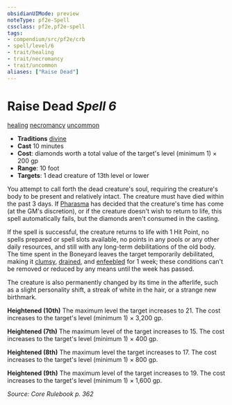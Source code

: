 ```yaml
---
obsidianUIMode: preview
noteType: pf2e-Spell
cssclass: pf2e,pf2e-spell
tags:
- compendium/src/pf2e/crb
- spell/level/6
- trait/healing
- trait/necromancy
- trait/uncommon
aliases: ["Raise Dead"]
---
```

# Raise Dead *Spell 6*   
[healing](rules/traits/healing.md "Healing Effect Trait")  [necromancy](rules/traits/necromancy.md "Necromancy School Trait")  [uncommon](rules/traits/uncommon.md "Uncommon Rarity Trait")  

- **Traditions** [divine](rules/traits/divine.md "Divine Tradition Trait")
- **Cast** 10 minutes 
- **Cost**: diamonds worth a total value of the target's level (minimum 1) × 200 gp
- **Range**: 10 foot
- **Targets**: 1 dead creature of 13th level or lower

You attempt to call forth the dead creature's soul, requiring the creature's body to be present and relatively intact. The creature must have died within the past 3 days. If [Pharasma](compendium/setting/deities/pharasma.md) has decided that the creature's time has come (at the GM's discretion), or if the creature doesn't wish to return to life, this spell automatically fails, but the diamonds aren't consumed in the casting.

If the spell is successful, the creature returns to life with 1 Hit Point, no spells prepared or spell slots available, no points in any pools or any other daily resources, and still with any long-term debilitations of the old body. The time spent in the Boneyard leaves the target temporarily debilitated, making it [clumsy](rules/conditions.md#Clumsy), [drained](rules/conditions.md#Drained), and [enfeebled](rules/conditions.md#Enfeebled) for 1 week; these conditions can't be removed or reduced by any means until the week has passed.

The creature is also permanently changed by its time in the afterlife, such as a slight personality shift, a streak of white in the hair, or a strange new birthmark.

**Heightened (10th)** The maximum level the target increases to 21. The cost increases to the target's level (minimum 1) × 3,200 gp.

**Heightened (7th)** The maximum level of the target increases to 15. The cost increases to the target's level (minimum 1) × 400 gp.

**Heightened (8th)** The maximum level the target increases to 17. The cost increases to the target's level (minimum 1) × 800 gp.

**Heightened (9th)** The maximum level of the target increases to 19. The cost increases to the target's level (minimum 1) × 1,600 gp.

*Source: Core Rulebook p. 362*